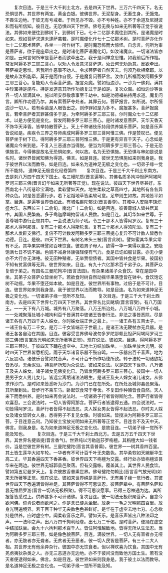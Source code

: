 <!-- { "loadSidebar": true } -->
　　复次目连。于是三千大千刹土北方。去是四天下世界。三万六千四天下。名无恐惧世界。其世界有两宝。黄金白银。彼佛世界。无泥犁身。无畜生身。无饿鬼。不畏生边地。于彼无有亏戒者。于所见亦不毁。亦不亏种姓。亦不于余道及尼揵波和而有所信知。彼目连。无恐惧四天下世界。佛号无畏与如来无所著等正觉于彼说法。其佛如来便往到佛树下。到佛树下已。七十二亿那术魔往到其所。是诸魔是时如来。现如菩萨求道未逮萨芸若。是时魔便化作七十二亿那术树。是时菩萨亦化作七十二亿那术菩萨。各坐一一所作树下。是时魔恐怖而大惊怪。自念言。何所为审是菩萨者。欲于是座牵出之。是时诸化菩萨语魔化幻。如汝诸魔众。一切诸法皆亦如是。云何言何所审是菩萨者而欲牵出之。我于是间禅念思惟。如我前后所作福。常发阿耨多罗三耶三菩心。以劝人令发意求菩萨道。汝云何无劝助意。反欲牵出。菩萨禅定思惟。若我所作恶事不劝人。令求菩萨者自然灭去。何须乃欲相牵耶。以是故非汝所能牵。莫于是而作自侵。于是魔复问菩萨言。汝作几所福而发阿耨多罗三耶三菩心。复能劝人令索菩萨道。报言众魔。譬如恒边沙。一沙为一佛刹。满其中珍宝持是施与。持是发道意其所作功德复过于是如是。复次众魔。如恒边沙等世界一切人皆满其中。施以所安恭敬承事至千劫中。如是功德福祐持用求道。魔复问言。卿所作功德乃尔。其有索菩萨夺处者。其罪云何。菩萨报言。如所说。尔所恒边沙一切人。若有索凿是人眼皆出之。则作罪如是为多不。魔报甚多。菩萨报魔言。若牵菩萨者其罪甚倍多于是。为牵阿耨多罗三耶三菩。尔时魔众七十二亿那术。以是方便见是变化。皆发阿耨多罗三耶三菩心。是时诸发意菩萨。天华天香天不饰华天泽香。皆举持散菩萨上。天上千种诸伎乐持用供养娱乐菩萨。如是音乐声皆说如是。疾疾令三界之导师疾成阿耨多罗三耶三菩阿惟三佛。作是赞叹已。便见菩萨坐于树下已。得阿耨多罗三耶三菩阿惟三佛。于是更有异百千天子。心念如是诸魔众今来到是。不复入三恶道亦当得脱。便当为阿耨多罗三耶三菩心。于是无恐惧施言。今得佛是故名无恐惧如来。何以故。名为无恐惧施。无恐惧与审如是说是名时。诸世界皆闻知佛为得道。佛言。如是目连。彼世无恐惧施如来则我身是。我于彼世界以法而教导。如是目连。如来名为道神足无极之变化也。一切弟子缘一觉所不能持。
道神足无极变化经卷第四
　　复次目连。于是三千大千刹土东南方。去是刹八万四千四天下国土。名三幔陀质(晋言遍等)。其佛名质多拘冲怛萨阿竭阿罗诃三耶三佛(晋言幻华如来无所著等正觉)。现在说法。彼四天下世界尽甚好。东西南北十八街巷珍宝满地。柔软譬如天衣。地生柔软之草高四寸。其地所有各各异种众色。如是皆悉遍行步。若下足蹈地草皆柔软可意。足举则生如故。其地皆平如掌。目连。是遍等世界皆如此。有城名颰陀郁沈(晋言善尊)。其城中人安隐丰饶炽盛大乐。东西长三十二俞旬。南北广十二俞旬。如是目连。彼善尊城人皆共居其中。其国人民繁裔。多于鸯迦摩竭拘留诸人民数。如是目连。其幻华如来世尊。于善尊城中游行止顿其中。一会说法为师子吼。令三十那术人皆得阿罗汉。复有三十那术人得阿那含。复有三十那术人得斯陀含。复有三十那术人得须陀洹。复有三十那术人发辟支佛行。复倍不可计数发阿耨多罗三耶三菩提心复异不可计数人皆悉作功德。目连。是彼。四天下世界。有树名末头三被(晋言此树)。譬如蜜其华果实常有不乏。其华果实味譬如百味饮食。彼若男子母人。欲得一华一果得以食之。安隐饱满七日不饥不羸。色貌不减身体康强轻便有气力。食是已讫如服甘露。亦无小便亦不大行亦无涕唾。彼无田种殖者。无举贾偿债者。其国中皆共食是华果。彼国初不知有贫富俱等无异。彼世界如来。目连。有九十六亿那术百千弟子众。其菩萨众复倍于弟之。有园名三曼陀拘冲(晋言法园)。有杂果诸弟子众食饮。常在是园中坐。其弟子众菩萨众皆坐树下。若欲食时树自然动摇华果落堕皆在钵中。食饮饱讫树不动摇。华果不堕还如本故。如是目连。彼世界所有事物。过倍于是不可计。目连。彼世界如来则我身是。我于彼世界以法而教导。如是目连。名为如来道神足无极之变化也。一切诸弟子缘一觉所不及知。
　　复次目连。于是三千大千刹土西南方。去是四天下世界七万四天下世界。其世界名比实颰填(晋言容受)。有八万国王。一一天下有八万城。城外有八万聚落。八万王所治处。八万城八万四千小城。一一处城聚落处城小城拘利百千皆满其中彼诸王皆奉行法。非法之事皆悉除。尽是诸王各有八万四千夫人婇女。尔时婇女端正世之最上。一一诸王各有五百太子。一一诸王各有万二千女。是万二千女皆端正于世最上。是诸王法无鞕杖亦无兵器。是诸王各各自治在其国。目连。彼容受世界佛号波勿多罗陀那赖比怛萨阿竭阿罗诃三耶三佛(晋言宝放光明如来无所著等正觉)。现在说法。彼如来。目连。得阿耨多罗三耶三菩时。于彼四天下踊在虚空中。去地七刃结加趺坐。一加趺坐放大光明。彼时四天下世界皆悉相见。雨于天华诸音乐器不鼓自鸣。一一乐器出百千音声。地为六反震动。诸伎乐音譬如梵音声。不可计百千所作功德所致。转于法轮一切诸欲垢皆悉尽。无余泥洹。持菩萨所知为众说法。彼如来说法。以是四天下世界。八万诸王及夫人婇女。诸子诸女见佛变化已。乃皆发阿耨多罗三耶三菩心。彼国中一切人民男子女人男儿女儿。皆远尘离垢诸法法眼生。是诸王及夫人婇女诸儿诸女。从佛求作沙门。是时如来皆悉听为沙门。为沙门已在在所处。在所处及城郭县邑聚落。其所至到处。皆步行不乘车马。卧起饮食常于寺舍。不复田作种殖皆食自然。天人来下而悉供养。是时如来再会说法时。一切诸弟子行者皆得斯陀含。菩萨行者皆得欢喜忍。三会说法时。一切人皆得阿那含。菩萨行者皆逮得五通。四会说法时。一切皆得阿罗汉。菩萨行者皆得不起法忍。夫人婇女男女皆得不起法忍。尔时夫人婇女及诸女皆转女人身。悉得男子不复见女像。时彼如来。皆授决为阿耨多罗三耶三菩。于目连意云何。乃知彼土宝放光明如来无所著等正觉不。目连言不及天中天。佛言。则我身是。名为如来道神足无极之变化也。是故目连。一切弟子缘一觉所不能及知也。
　　复次目连。于是三千大千刹土西北方。去是五万五千四天下世界。其世界名揵沓提(晋言香气)。世界纯以污勒迦莏罗栴檀。其栴檀大如一钱者价。当是世彼世界有树。三曼陀揵陀(晋言其香普熏)。彼世界一一树其香四百里。其土皆生莲华大如车轮。一华者有不可计百千叶无央数色。其华柔软如天綩綖华生高二丈。华其香遍四天下香甚香。彼世界四天下栴檀为交露。经行处亦皆栴檀波昙华来在两边。彼世界无城郭县邑聚落。但有交露帐。覆盖其上。其世界人民食饮。譬如第五尼曼罗天上。复次彼放香普熏世界。佛号揵陀勿赖比(晋言香气放光明)如来无所著等正觉。现在说法。彼如来世界纯是菩萨行。无有弟子缘一觉行者。其彼世界四天下悉遍满皆得神足。其菩萨皆得不可思议忍。彼菩萨辈中。有菩萨名萨和昙无惟屈罗游(晋言一切法无极积聚)。得不可思议愿事。已得三忍神通为达。其所报答皆悉过上。供养甚多不可计诸佛。复次目连。彼一切法无极积聚菩萨。自念今欲问佛。傥肯说者而欲问之。作是念已便从坐起。放身一一毛之光明照四百里。放身光明遍境界。若干百千种华无央数色色甚鲜好。是华在于虚空去地七刃。心念欲持是供养。应时虚空中。闻柔软音乐之声。譬如天乐。是音乐声皆出八种法印之声。一一法印之声。出八万四千拘利经卷。出七万二千偈。是时菩萨。便踊在虚空中结加趺坐。会九十六拘利那术百千人。皆住阿惟越致地。皆得无所从生法忍。当为阿耨多罗三耶三菩。如是像色貌菩萨。目连。满彼世界。一切人无有盲者亦无哑者。亦无跛者亦无聋者。无贫者无丑恶者。彼一切人民皆是菩萨。有三十二大人相。其世界无有他余异杂行。彼国中亦无饮食者。但以禅欢喜为饮食。其国中无有羌虏夷狄杂类之人。亦无三恶道亦无边地。亦不于彼间没而致他方国土生。若有没灭者便逮得如来。佛言。如是目连。彼世界如来则我身是。我于彼土以法而教导。是名道神足无极之变化也。一切弟子缘一觉所不能及知。
